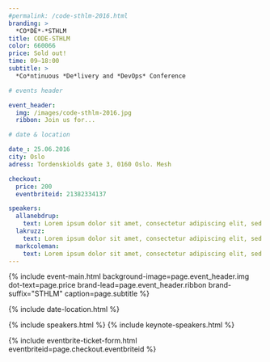 ```yaml
---
#permalink: /code-sthlm-2016.html
branding: >
  *CO*DE*-*STHLM
title: CODE-STHLM
color: 660066
price: Sold out!
time: 09—18:00
subtitle: >
  *Co*ntinuous *De*livery and *DevOps* Conference

# events header

event_header:
  img: /images/code-sthlm-2016.jpg
  ribbon: Join us for...

# date & location

date_: 25.06.2016
city: Oslo
adress: Tordenskiolds gate 3, 0160 Oslo. Mesh

checkout:
  price: 200
  eventbriteid: 21382334137

speakers:
  allanebdrup:
    text: Lorem ipsum dolor sit amet, consectetur adipiscing elit, sed do eiusmod tempor incididunt ut labore et dolore magna aliqua. Ut enim ad minim veniam, quis nostrud exercitation ullamco laboris nisi ut aliquip
  lakruzz:
    text: Lorem ipsum dolor sit amet, consectetur adipiscing elit, sed do eiusmod tempor incididunt ut labore et dolore magna aliqua. Ut enim ad minim veniam, quis nostrud exercitation ullamco laboris nisi ut aliquip
  markcoleman:
    text: Lorem ipsum dolor sit amet, consectetur adipiscing elit, sed do eiusmod tempor incididunt ut labore et dolore magna aliqua. Ut enim ad minim veniam, quis nostrud exercitation ullamco laboris nisi ut aliquip
---
```


{% include event-main.html
  background-image=page.event_header.img
  dot-text=page.price
  brand-lead=page.event_header.ribbon
  brand-suffix="STHLM"
  caption=page.subtitle
%}

{% include date-location.html %}

{% include speakers.html %}
{% include keynote-speakers.html %}

{% include eventbrite-ticket-form.html
  eventbriteid=page.checkout.eventbriteid
%}
